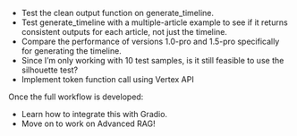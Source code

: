 - Test the clean output function on generate_timeline.
- Test generate_timeline with a multiple-article example to see if it returns consistent outputs for each article, not just the timeline.
- Compare the performance of versions 1.0-pro and 1.5-pro specifically for generating the timeline.
- Since I’m only working with 10 test samples, is it still feasible to use the silhouette test?
- Implement token function call using Vertex API

Once the full workflow is developed:
- Learn how to integrate this with Gradio.
- Move on to work on Advanced RAG!